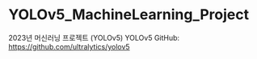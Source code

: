 # YOLOv5_MachineLearning_Project
2023년 머신러닝 프로젝트 (YOLOv5)
YOLOv5 GitHub: https://github.com/ultralytics/yolov5
